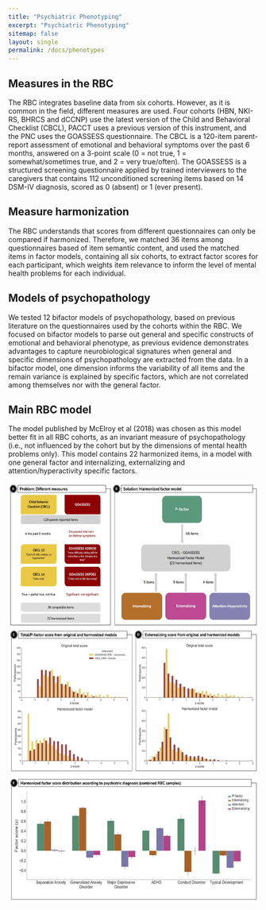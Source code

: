 ```yaml
---
title: "Psychiatric Phenotyping"
excerpt: "Psychiatric Phenotyping"
sitemap: false
layout: single
permalink: /docs/phenotypes
---
```

## Measures in the RBC
The RBC integrates baseline data from six cohorts. However, as it is common in the field, different measures are used. Four cohorts (HBN, NKI-RS, BHRCS and dCCNP) use the latest version of the Child and Behavioral Checklist (CBCL), PACCT uses a previous version of this instrument, and the PNC uses the GOASSESS questionnaire. The CBCL is a 120-item parent-report assessment of emotional and behavioral symptoms over the past 6 months, answered on a 3-point scale (0 = not true, 1 = somewhat/sometimes true, and 2 = very true/often). The GOASSESS is a structured screening questionnaire applied by trained interviewers to the caregivers that contains 112 unconditioned screening items based on 14 DSM-IV diagnosis, scored as 0 (absent) or 1 (ever present).
 
## Measure harmonization
The RBC understands that scores from different questionnaires can only be compared if harmonized. Therefore, we matched 36 items among questionnaires based of item semantic content, and used the matched items in factor models, containing all six cohorts, to extract factor scores for each participant, which weights item relevance to inform the level of mental health problems for each individual.
 
## Models of psychopathology
We tested 12 bifactor models of psychopathology, based on previous literature on the questionnaires used by the cohorts within the RBC. We focused on bifactor models to parse out general and specific constructs of emotional and behavioral phenotype, as previous evidence demonstrates advantages to capture neurobiological signatures when general and specific dimensions of psychopathology are extracted from the data. In a bifactor model, one dimension informs the variability of all items and the remain variance is explained by specific factors, which are not correlated among themselves nor with the general factor.

## Main RBC model
The model published by McElroy et al (2018) was chosen as this model better fit in all RBC cohorts, as an invariant measure of psychopathology (i.e., not influenced by the cohort but by the dimensions of mental health problems only).  This model contains 22 harmonized items, in a model with one general factor and internalizing, externalizing and attention/hyperactivity specific factors.



<div style="text-align: center;">
     <img src="/assets/images/misc/Figure_Harmonization_v1.png" width="850" height="850" />
</div>